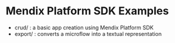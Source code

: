 # Mendix Platform SDK Examples

* crud/ : a basic app creation using Mendix Platform SDK
* export/ : converts a microflow into a textual representation 